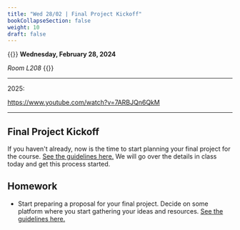 ```yaml
---
title: "Wed 28/02 | Final Project Kickoff"
bookCollapseSection: false
weight: 10
draft: false
---
```


{{<hint info>}}
**Wednesday, February 28, 2024**

*Room L208*
{{</hint>}}

---

2025:

https://www.youtube.com/watch?v=7ARBJQn6QkM

---

## Final Project Kickoff

If you haven't already, now is the time to start planning your final project for the course. [See the guidelines here.](../../final-project/) We will go over the details in class today and get this process started.

## Homework

- Start preparing a proposal for your final project. Decide on some platform where you start gathering your ideas and resources. [See the guidelines here.](../../final-project/)